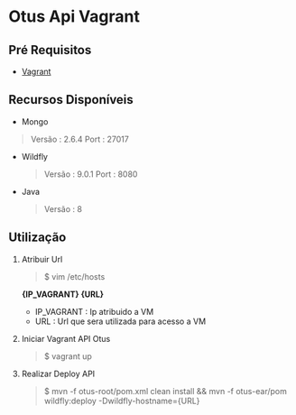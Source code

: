# Otus Api Vagrant

## Pré Requisitos
* [Vagrant](https://www.vagrantup.com/)

## Recursos Disponíveis

* Mongo 
> Versão : 2.6.4
> Port : 27017
  
* Wildfly
  > Versão : 9.0.1
  > Port : 8080
  
* Java
  > Versão : 8

## Utilização

1. Atribuir Url
      > $ vim /etc/hosts

      **{IP_VAGRANT} {URL}**

      * IP_VAGRANT : Ip atribuido a VM
      * URL : Url que sera utilizada para acesso a VM


2. Iniciar Vagrant API Otus 
      > $ vagrant up

3. Realizar Deploy API
      > $ mvn -f otus-root/pom.xml clean install && mvn -f otus-ear/pom wildfly:deploy -Dwildfly-hostname={URL}





